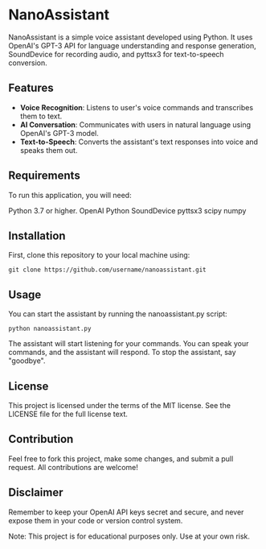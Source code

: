 # NanoAssistant
NanoAssistant is a simple voice assistant developed using Python. It uses OpenAI's GPT-3 API for language understanding and response generation, SoundDevice for recording audio, and pyttsx3 for text-to-speech conversion.

## Features
- **Voice Recognition**: Listens to user's voice commands and transcribes them to text.
- **AI Conversation**: Communicates with users in natural language using OpenAI's GPT-3 model.
- **Text-to-Speech**: Converts the assistant's text responses into voice and speaks them out.

## Requirements
To run this application, you will need:  

Python 3.7 or higher.
OpenAI Python
SoundDevice
pyttsx3
scipy
numpy

## Installation 
First, clone this repository to your local machine using:

```
git clone https://github.com/username/nanoassistant.git
```

## Usage
You can start the assistant by running the nanoassistant.py script:

```
python nanoassistant.py
```

The assistant will start listening for your commands. You can speak your commands, and the assistant will respond. To stop the assistant, say "goodbye".

## License
This project is licensed under the terms of the MIT license. See the LICENSE file for the full license text.

## Contribution
Feel free to fork this project, make some changes, and submit a pull request. All contributions are welcome!

## Disclaimer
Remember to keep your OpenAI API keys secret and secure, and never expose them in your code or version control system.

Note: This project is for educational purposes only. Use at your own risk.
